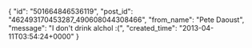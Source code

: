 {
   "id": "501664846536119",
   "post_id": "462493170453287_490608044308466",
   "from_name": "Pete Daoust",
   "message": "I don't drink alchol :(",
   "created_time": "2013-04-11T03:54:24+0000"
 }
